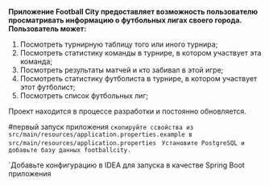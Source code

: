 **Приложение Football City предоставляет возможность пользователю просматривать информацию о футбольных лигах своего города.
Пользователь может:**
1) Посмотреть турнирную таблицу того или иного турнира;
2) Посмотреть статистику команды в турнире, в котором участвует эта команда;
3) Посмотреть результаты матчей и кто забивал в этой игре;
4) Посмотреть статистику футболиста в турнире, в котором участвует этот футболист;
5) Посмотреть список футбольных лиг;

Проект находится в процессе разработки и постоянно обновляется.

#первый запуск приложения
`скопируйте ссвойства из src/main/resources/application.properties.example в src/main/resources/application.properties
`
`Установите PostgreSQL и добавьте базу данных footballcity.`

`Добавьте конфигурацию в IDEA для запуска в качестве Spring Boot приложения
